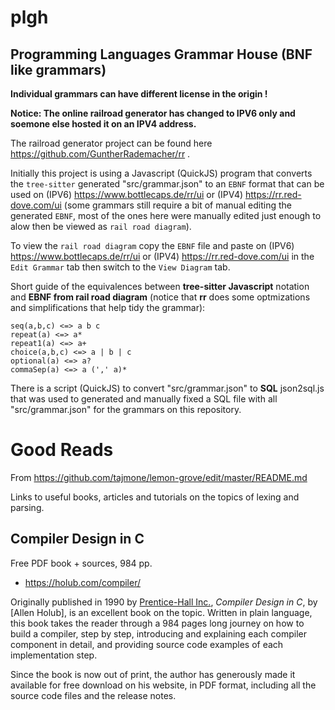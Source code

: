 # plgh

## Programming Languages Grammar House (BNF like grammars)

**Individual grammars can have different license in the origin !**

**Notice: The online railroad generator has changed to IPV6 only and soemone else hosted it on an IPV4 address.**

The railroad generator project can be found here https://github.com/GuntherRademacher/rr .

Initially this project is using a Javascript (QuickJS) program that converts the  `tree-sitter` generated "src/grammar.json" to an
`EBNF` format that can be used on (IPV6) https://www.bottlecaps.de/rr/ui or (IPV4) https://rr.red-dove.com/ui (some grammars still require a bit of manual editing the generated `EBNF`, most of the ones here were manually edited just enough to alow then be viewed as `rail road diagram`).

To view the `rail road diagram` copy the `EBNF` file and paste on (IPV6) https://www.bottlecaps.de/rr/ui or (IPV4) https://rr.red-dove.com/ui in the `Edit Grammar` tab then switch to the `View Diagram` tab.

Short guide of the equivalences between **tree-sitter Javascript** notation and **EBNF from rail road diagram** (notice that **rr** does some optmizations and simplifications that help tidy the grammar):

```
seq(a,b,c) <=> a b c
repeat(a) <=> a*
repeat1(a) <=> a+
choice(a,b,c) <=> a | b | c
optional(a) <=> a?
commaSep(a) <=> a (',' a)*
```

There is a script (QuickJS) to convert "src/grammar.json" to **SQL** json2sql.js that was used to generated and manually fixed a SQL file with all "src/grammar.json" for the grammars on this repository.


# Good Reads

From https://github.com/tajmone/lemon-grove/edit/master/README.md

Links to useful books, articles and tutorials on the topics of lexing and parsing.

## Compiler Design in C

Free PDF book + sources, 984 pp.

- https://holub.com/compiler/

Originally published in 1990 by [Prentice-Hall Inc.], _Compiler Design in C_, by [Allen Holub], is an excellent book on the topic. Written in plain language, this book takes the reader through a 984 pages long journey on how to build a compiler, step by step, introducing and explaining each compiler component in detail, and providing source code examples of each implementation step.

Since the book is now out of print, the author has generously made it available for free download on his website, in PDF format, including all the source code files and the release notes.

[Prentice-Hall Inc.]: http://www.prenticehall.com/